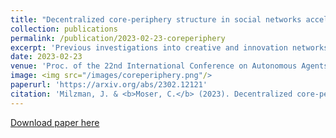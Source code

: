 ```yaml
---
title: "Decentralized core-periphery structure in social networks accelerates cultural innovation in agent-based model"
collection: publications
permalink: /publication/2023-02-23-coreperiphery
excerpt: 'Previous investigations into creative and innovation networks have suggested that innovations often occurs at the boundary between the network’s core and periphery. In this work, we investigate the effect of global core-periphery network structure on the speed and quality of cultural innovation. Drawing on differing notions of core-periphery structure, we distinguish decentralized core-periphery, centralized core-periphery, and affinity network structure. We generate networks of these three classes from stochastic block models (SBMs), and use them to run an agent-based model (ABM) of collective cultural innovation, in which agents can only directly interact with their network neighbors. In order to discover the highest-scoring innovation, agents must discover and combine the highest innovations from two completely parallel technology trees. We find that decentralized core-periphery networks outperform the others by finding the final crossover innovation more quickly on average. We hypothesize that decentralized core-periphery network structure accelerates collective problem-solving by shielding peripheral nodes from the local optima known by the core community at any given time. We then build upon the "Two Truths" hypothesis regarding community structure in spectral graph embeddings, which suggests that the adjacency spectral embedding (ASE) captures core-periphery structure, while the Laplacian spectral embedding (LSE) captures affinity. We find that, for core-periphery networks, ASE-based resampling best recreates networks with similar performance on the innovation SBM, compared to LSE-based resampling. Since the Two Truths hypothesis suggests that ASE captures core-periphery structure, this result further supports our hypothesis.'
date: 2023-02-23
venue: 'Proc. of the 22nd International Conference on Autonomous Agents and Multiagent Systems (AAMAS 2023), London, United Kingdom, May 29 – June 2, 2023'
image: <img src="/images/coreperiphery.png"/>
paperurl: 'https://arxiv.org/abs/2302.12121'
citation: 'Milzman, J. & <b>Moser, C.</b> (2023). Decentralized core-periphery structure in social networks accelerates cultural innovation in agent-based model. <i>In Proc. of the 22nd International Conference on Autonomous Agents and Multiagent Systems (AAMAS2023), London, United Kingdom, May 29 – June 2, 2023, IFAAMAS</i>.'
---
```


[Download paper here](http://culturologies.co/files/coreperiphery.pdf)
